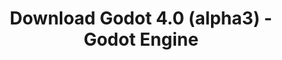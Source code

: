 ---
# Generated by /scripts/js/download_archive_generator !!! do not edit by hand !!!
title: 'Download Godot 4.0 (alpha3) - Godot Engine'
type: 'download/archive'
name: '4.0'
flavor: 'alpha3'
release_date: '2022-02-22T03:00:00-00:00'
release_notes: '/article/dev-snapshot-godot-4-0-alpha-3/'
links:
  android.apk:
    name: 'android.apk'
    title: 'Android'
    caption: 'Universal APK (ARM64 + ARMv7 + x86_64 + x86)'
    tags:
      - 'APK download'
      - 'ARM64/v7'
      - 'x86 (64 & 32 bit)'
    hosts:
      github_builds:
        regular: 'https://github.com/godotengine/godot-builds/releases/download/4.0-alpha3/Godot_v4.0-alpha3_android_editor.apk'
        mono: '#'
      github:
        regular: 'https://github.com/godotengine/godot/releases/download/4.0-alpha3/Godot_v4.0-alpha3_android_editor.apk'
        mono: '#'
  linux.64:
    name: 'linux.64'
    title: 'Linux'
    caption: 'Standard (x86_64)'
    tags:
      - '64 bit'
    hosts:
      github_builds:
        regular: 'https://github.com/godotengine/godot-builds/releases/download/4.0-alpha3/Godot_v4.0-alpha3_linux.x86_64.zip'
        mono: 'https://github.com/godotengine/godot-builds/releases/download/4.0-alpha3/Godot_v4.0-alpha3_mono_linux_x86_64.zip'
      github:
        regular: 'https://github.com/godotengine/godot/releases/download/4.0-alpha3/Godot_v4.0-alpha3_linux.x86_64.zip'
        mono: 'https://github.com/godotengine/godot/releases/download/4.0-alpha3/Godot_v4.0-alpha3_mono_linux_x86_64.zip'
  macos.universal:
    name: 'macos.universal'
    title: 'macOS'
    caption: 'Universal (x86_64 + Apple Silicon)'
    tags:
      - 'Intel/Apple Silicon'
      - '64 bit'
    hosts:
      github_builds:
        regular: 'https://github.com/godotengine/godot-builds/releases/download/4.0-alpha3/Godot_v4.0-alpha3_macos.universal.zip'
        mono: 'https://github.com/godotengine/godot-builds/releases/download/4.0-alpha3/Godot_v4.0-alpha3_mono_macos.universal.zip'
      github:
        regular: 'https://github.com/godotengine/godot/releases/download/4.0-alpha3/Godot_v4.0-alpha3_macos.universal.zip'
        mono: 'https://github.com/godotengine/godot/releases/download/4.0-alpha3/Godot_v4.0-alpha3_mono_macos.universal.zip'
  windows.64:
    name: 'windows.64'
    title: 'Windows'
    caption: 'Standard (x86_64)'
    tags:
      - '64 bit'
    hosts:
      github_builds:
        regular: 'https://github.com/godotengine/godot-builds/releases/download/4.0-alpha3/Godot_v4.0-alpha3_win64.exe.zip'
        mono: 'https://github.com/godotengine/godot-builds/releases/download/4.0-alpha3/Godot_v4.0-alpha3_mono_win64.zip'
      github:
        regular: 'https://github.com/godotengine/godot/releases/download/4.0-alpha3/Godot_v4.0-alpha3_win64.exe.zip'
        mono: 'https://github.com/godotengine/godot/releases/download/4.0-alpha3/Godot_v4.0-alpha3_mono_win64.zip'
  web:
    name: 'web'
    title: 'Web editor'
    caption: ''
    tags:
      - 'Self-hosted'
      - 'Cross-platform'
    hosts:
      github_builds:
        regular: 'https://github.com/godotengine/godot-builds/releases/download/4.0-alpha3/Godot_v4.0-alpha3_web_editor.zip'
        mono: '#'
      github:
        regular: 'https://github.com/godotengine/godot/releases/download/4.0-alpha3/Godot_v4.0-alpha3_web_editor.zip'
        mono: '#'
  linux.arm64:
    name: 'linux.arm64'
    title: 'Linux'
    caption: 'Standard (ARM64)'
    tags:
      - 'ARM64'
      - '64 bit'
    hosts:
      github_builds:
        regular: 'https://github.com/godotengine/godot-builds/releases/download/4.0-alpha3/Godot_v4.0-alpha3_linux.arm64.zip'
        mono: 'https://github.com/godotengine/godot-builds/releases/download/4.0-alpha3/Godot_v4.0-alpha3_mono_linux_arm64.zip'
      github:
        regular: 'https://github.com/godotengine/godot/releases/download/4.0-alpha3/Godot_v4.0-alpha3_linux.arm64.zip'
        mono: 'https://github.com/godotengine/godot/releases/download/4.0-alpha3/Godot_v4.0-alpha3_mono_linux_arm64.zip'
  linux.32:
    name: 'linux.32'
    title: 'Linux'
    caption: 'Standard (x86)'
    tags:
      - '32 bit'
    hosts:
      github_builds:
        regular: 'https://github.com/godotengine/godot-builds/releases/download/4.0-alpha3/Godot_v4.0-alpha3_linux.x86_32.zip'
        mono: 'https://github.com/godotengine/godot-builds/releases/download/4.0-alpha3/Godot_v4.0-alpha3_mono_linux_x86_32.zip'
      github:
        regular: 'https://github.com/godotengine/godot/releases/download/4.0-alpha3/Godot_v4.0-alpha3_linux.x86_32.zip'
        mono: 'https://github.com/godotengine/godot/releases/download/4.0-alpha3/Godot_v4.0-alpha3_mono_linux_x86_32.zip'
  linux.arm32:
    name: 'linux.arm32'
    title: 'Linux'
    caption: 'Standard (ARM32)'
    tags:
      - 'ARM32'
      - '32 bit'
    hosts:
      github_builds:
        regular: 'https://github.com/godotengine/godot-builds/releases/download/4.0-alpha3/Godot_v4.0-alpha3_linux.arm32.zip'
        mono: 'https://github.com/godotengine/godot-builds/releases/download/4.0-alpha3/Godot_v4.0-alpha3_mono_linux_arm32.zip'
      github:
        regular: 'https://github.com/godotengine/godot/releases/download/4.0-alpha3/Godot_v4.0-alpha3_linux.arm32.zip'
        mono: 'https://github.com/godotengine/godot/releases/download/4.0-alpha3/Godot_v4.0-alpha3_mono_linux_arm32.zip'
  windows.32:
    name: 'windows.32'
    title: 'Windows'
    caption: 'Standard (x86)'
    tags:
      - '32 bit'
    hosts:
      github_builds:
        regular: 'https://github.com/godotengine/godot-builds/releases/download/4.0-alpha3/Godot_v4.0-alpha3_win32.exe.zip'
        mono: 'https://github.com/godotengine/godot-builds/releases/download/4.0-alpha3/Godot_v4.0-alpha3_mono_win32.zip'
      github:
        regular: 'https://github.com/godotengine/godot/releases/download/4.0-alpha3/Godot_v4.0-alpha3_win32.exe.zip'
        mono: 'https://github.com/godotengine/godot/releases/download/4.0-alpha3/Godot_v4.0-alpha3_mono_win32.zip'
  aar_library:
    name: 'aar_library'
    title: 'AAR library'
    caption: ''
    tags:
      - 'Android plugins'
      - 'Java'
      - 'Kotlin'
    hosts:
      github_builds:
        regular: 'https://github.com/godotengine/godot-builds/releases/download/4.0-alpha3/godot-lib.4.0.alpha3.template_release.aar'
        mono: '#'
      github:
        regular: 'https://github.com/godotengine/godot/releases/download/4.0-alpha3/godot-lib.4.0.alpha3.template_release.aar'
        mono: '#'
  templates:
    name: 'templates'
    title: 'Export templates'
    caption: ''
    tags:
      - 'Used to export your games to all supported platforms'
    hosts:
      github_builds:
        regular: 'https://github.com/godotengine/godot-builds/releases/download/4.0-alpha3/Godot_v4.0-alpha3_export_templates.tpz'
        mono: 'https://github.com/godotengine/godot-builds/releases/download/4.0-alpha3/Godot_v4.0-alpha3_mono_export_templates.tpz'
      github:
        regular: 'https://github.com/godotengine/godot/releases/download/4.0-alpha3/Godot_v4.0-alpha3_export_templates.tpz'
        mono: 'https://github.com/godotengine/godot/releases/download/4.0-alpha3/Godot_v4.0-alpha3_mono_export_templates.tpz'
primaryPlatforms:
  - 'android.apk'
  - 'linux.64'
  - 'macos.universal'
  - 'windows.64'
  - 'web'
  - 'templates'
---